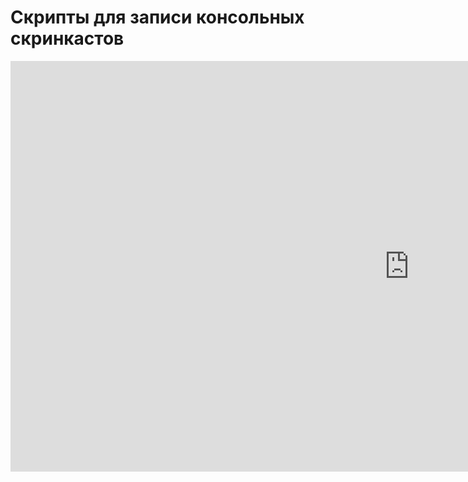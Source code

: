 # Скрипты для записи консольных скринкастов

<iframe width="1275" height="657" src="https://www.youtube.com/embed/qEtXxnkipRQ?list=PLNayk64RNzkYIX-UCjE10YxMWe_ZwyWwO" frameborder="0" allow="accelerometer; autoplay; encrypted-media; gyroscope; picture-in-picture" allowfullscreen></iframe>


